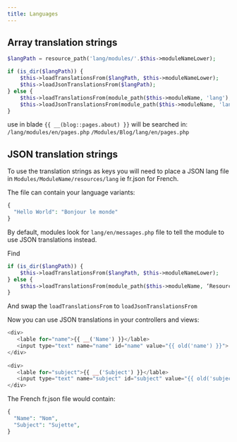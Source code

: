 ```yaml
---
title: Languages
---
```


## Array translation strings

```php
$langPath = resource_path('lang/modules/'.$this->moduleNameLower);

if (is_dir($langPath)) {
    $this->loadTranslationsFrom($langPath, $this->moduleNameLower);
    $this->loadJsonTranslationsFrom($langPath);
} else {
    $this->loadTranslationsFrom(module_path($this->moduleName, 'lang'), $this->moduleNameLower);
    $this->loadJsonTranslationsFrom(module_path($this->moduleName, 'lang'));
}
```

use in blade `{{ __(blog::pages.about) }}` will be searched in:
`/lang/modules/en/pages.php`
`/Modules/Blog/lang/en/pages.php`

## JSON translation strings

To use the translation strings as keys you will need to place a JSON lang file in `Modules/ModuleName/resources/lang` ie fr.json for French.

The file can contain your language variants:

```php
{
  "Hello World": "Bonjour le monde"
}
```

By default, modules look for `lang/en/messages.php` file to tell the module to use JSON translations instead.

Find

```php
if (is_dir($langPath)) {
    $this->loadTranslationsFrom($langPath, $this->moduleNameLower);
} else {
    $this->loadTranslationsFrom(module_path($this->moduleName, ‘Resources/lang’), $this->moduleNameLower);
}
```

And swap the `loadTranslationsFrom`  to `loadJsonTranslationsFrom`

Now you can use JSON translations in your controllers and views:

```php
<div>
   <lable for="name">{{ __('Name') }}</lable>
   <input type="text" name="name" id="name" value="{{ old('name') }}">
</div>
     
<div>
   <lable for="subject">{{ __('Subject') }}</lable>
   <input type="text" name="subject" id="subject" value="{{ old('subject') }}">
</div>
```

The French fr.json file would contain:

```php
{
  "Name": "Nom",
  "Subject": "Sujette",
}
```

## 